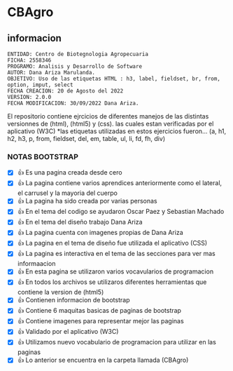 # CBAgro

## informacion

    ENTIDAD: Centro de Biotegnologia Agropecuaria
    FICHA: 2558346
    PROGRAMO: Analisis y Desarrollo de Software 
    AUTOR: Dana Ariza Marulanda.
    OBJETIVO: Uso de las etiquetas HTML : h3, label, fieldset, br, from, option, imput, select
    FECHA CREACION: 20 de Agosto del 2022
    VERSION: 2.0.0
    FECHA MODIFICACION: 30/09/2022 Dana Ariza.

El repositorio contiene ejrcicios de diferentes manejos de las distintas versionnes de (html), (html5) y (css).
las cuales estan verificadas por el aplicativo (W3C)
*las etiquetas utilizadas en estos ejercicios fueron... (a, h1, h2, h3, p, from, fieldset, del, em, table, ul, li, fd, fh, div)

### NOTAS BOOTSTRAP 
-[X] 👍 Es una pagina creada desde cero
-[X] 👍 La pagina contiene varios aprendices anteriormente como el lateral, el carrusel y la mayoria del cuerpo
-[X] 👍 La pagina ha sido creada por varias personas
-[X] 👍 En el tema del codigo se ayudaron Oscar Paez y Sebastian Machado
-[X] 👍 En el tema del diseño trabajo Dana Ariza 
-[X] 👍 La pagina cuenta con imagenes propias de Dana Ariza
-[X] 👍 La pagina en el tema de diseño fue utilizada el aplicativo (CSS) 
-[X] 👍 La pagina es interactiva en el tema de las secciones para ver mas informaacion
-[X] 👍 En esta pagina se utilizaron varios vocavularios de programacion
-[X] 👍 En todos los archivos se utilizaros diferentes herramientas que contiene la version de (html5)
-[X] 👍 Contienen informacion de bootstrap 
-[X] 👍 Contiene 6 maquitas basicas de paginas de bootstrap
-[X] 👍 Contiene imagenes para representar mejor las paginas 
-[X] 👍 Validado por el aplicativo (W3C) 
-[X] 👍 Utilizamos nuevo vocabulario de programacion para utilizar en las paginas 
-[X] 👍 Lo anterior se encuentra en la carpeta llamada (CBAgro)

